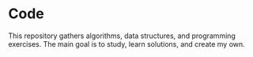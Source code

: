 # Code

This repository gathers algorithms, data structures, and programming exercises. The main goal is to study, learn solutions, and create my own.